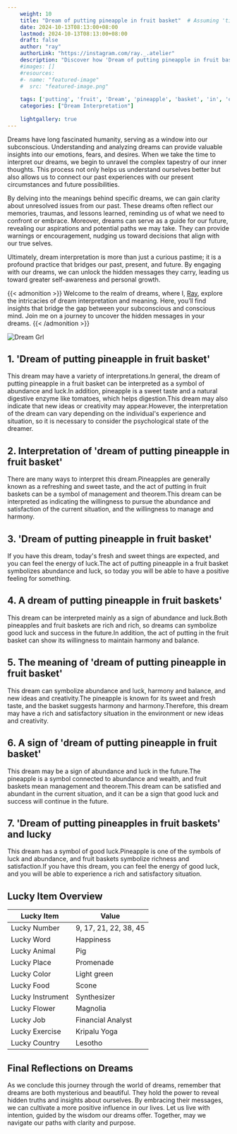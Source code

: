 ```yaml
---
    weight: 10
    title: "Dream of putting pineapple in fruit basket"  # Assuming 'title' column exists
    date: 2024-10-13T08:13:00+08:00
    lastmod: 2024-10-13T08:13:00+08:00
    draft: false
    author: "ray"
    authorLink: "https://instagram.com/ray._.atelier"
    description: "Discover how 'Dream of putting pineapple in fruit basket' can interpret your future and uncover its significant meanings in your life."
    #images: []
    #resources:
    #- name: "featured-image"
    #  src: "featured-image.png"
    
    tags: ['putting', 'fruit', 'Dream', 'pineapple', 'basket', 'in', 'of']
    categories: ["Dream Interpretation"]
    
    lightgallery: true
---
```

    
Dreams have long fascinated humanity, serving as a window into our subconscious. Understanding and analyzing dreams can provide valuable insights into our emotions, fears, and desires. When we take the time to interpret our dreams, we begin to unravel the complex tapestry of our inner thoughts. This process not only helps us understand ourselves better but also allows us to connect our past experiences with our present circumstances and future possibilities.

By delving into the meanings behind specific dreams, we can gain clarity about unresolved issues from our past. These dreams often reflect our memories, traumas, and lessons learned, reminding us of what we need to confront or embrace. Moreover, dreams can serve as a guide for our future, revealing our aspirations and potential paths we may take. They can provide warnings or encouragement, nudging us toward decisions that align with our true selves.

Ultimately, dream interpretation is more than just a curious pastime; it is a profound practice that bridges our past, present, and future. By engaging with our dreams, we can unlock the hidden messages they carry, leading us toward greater self-awareness and personal growth.

{{< admonition >}}
Welcome to the realm of dreams, where I, [Ray](https://instagram.com/ray._.atelier), explore the intricacies of dream interpretation and meaning. Here, you’ll find insights that bridge the gap between your subconscious and conscious mind. Join me on a journey to uncover the hidden messages in your dreams.
{{< /admonition >}}

![Dream Grl](https://cdn.pixabay.com/photo/2017/11/02/03/35/gothic-2910057_1280.jpg "Dream Grl")

## 1. 'Dream of putting pineapple in fruit basket'
This dream may have a variety of interpretations.In general, the dream of putting pineapple in a fruit basket can be interpreted as a symbol of abundance and luck.In addition, pineapple is a sweet taste and a natural digestive enzyme like tomatoes, which helps digestion.This dream may also indicate that new ideas or creativity may appear.However, the interpretation of the dream can vary depending on the individual's experience and situation, so it is necessary to consider the psychological state of the dreamer.

## 2. Interpretation of 'dream of putting pineapple in fruit basket'
There are many ways to interpret this dream.Pineapples are generally known as a refreshing and sweet taste, and the act of putting in fruit baskets can be a symbol of management and theorem.This dream can be interpreted as indicating the willingness to pursue the abundance and satisfaction of the current situation, and the willingness to manage and harmony.

## 3. 'Dream of putting pineapple in fruit basket'
If you have this dream, today's fresh and sweet things are expected, and you can feel the energy of luck.The act of putting pineapple in a fruit basket symbolizes abundance and luck, so today you will be able to have a positive feeling for something.

## 4. A dream of putting pineapple in fruit baskets'
This dream can be interpreted mainly as a sign of abundance and luck.Both pineapples and fruit baskets are rich and rich, so dreams can symbolize good luck and success in the future.In addition, the act of putting in the fruit basket can show its willingness to maintain harmony and balance.

## 5. The meaning of 'dream of putting pineapple in fruit basket'
This dream can symbolize abundance and luck, harmony and balance, and new ideas and creativity.The pineapple is known for its sweet and fresh taste, and the basket suggests harmony and harmony.Therefore, this dream may have a rich and satisfactory situation in the environment or new ideas and creativity.

## 6. A sign of 'dream of putting pineapple in fruit basket'
This dream may be a sign of abundance and luck in the future.The pineapple is a symbol connected to abundance and wealth, and fruit baskets mean management and theorem.This dream can be satisfied and abundant in the current situation, and it can be a sign that good luck and success will continue in the future.

## 7. 'Dream of putting pineapples in fruit baskets' and lucky
This dream has a symbol of good luck.Pineapple is one of the symbols of luck and abundance, and fruit baskets symbolize richness and satisfaction.If you have this dream, you can feel the energy of good luck, and you will be able to experience a rich and satisfactory situation.

## Lucky Item Overview
| Lucky Item          | Value              |
|---------------|--------------------|
| Lucky Number        | 9, 17, 21, 22, 38, 45  |
| Lucky Word          | Happiness |
| Lucky Animal        | Pig |
| Lucky Place         | Promenade     |
| Lucky Color         | Light green     |
| Lucky Food          | Scone      |
| Lucky Instrument    | Synthesizer |
| Lucky Flower        | Magnolia    |
| Lucky Job           | Financial Analyst       |
| Lucky Exercise      | Kripalu Yoga  |
| Lucky Country       | Lesotho    |


##  Final Reflections on Dreams

As we conclude this journey through the world of dreams, remember that dreams are both mysterious and beautiful. They hold the power to reveal hidden truths and insights about ourselves. By embracing their messages, we can cultivate a more positive influence in our lives. Let us live with intention, guided by the wisdom our dreams offer. Together, may we navigate our paths with clarity and purpose.
